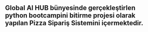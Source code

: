 ## Global AI HUB bünyesinde gerçekleştirlen python bootcampini bitirme projesi olarak yapılan Pizza Sipariş Sistemini içermektedir.
